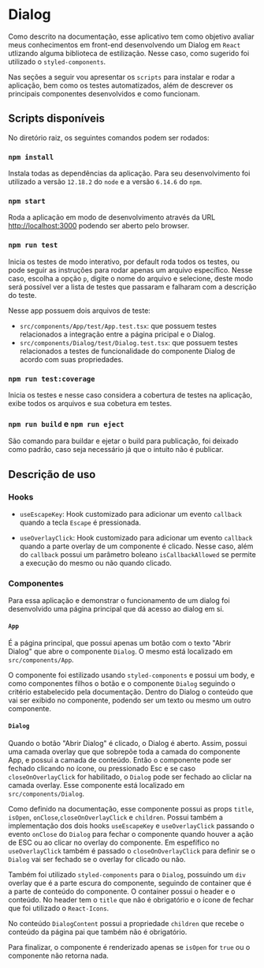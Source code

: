 # Dialog

Como descrito na documentação, esse aplicativo tem como objetivo avaliar meus conhecimentos em front-end desenvolvendo um Dialog em `React` utlizando alguma biblioteca de estilização. Nesse caso, como sugerido foi utilizado o `styled-components`.

Nas seções a seguir vou apresentar os `scripts` para instalar e rodar a aplicação, bem como os testes automatizados, além de descrever os principais componentes desenvolvidos e como funcionam.

## Scripts disponíveis

No diretório raiz, os seguintes comandos podem ser rodados:

### `npm install`

Instala todas as dependências da aplicação. Para seu desenvolvimento foi utilizado a versão `12.18.2` do `node` e a versão `6.14.6` do `npm`. 

### `npm start`

Roda a aplicação em modo de desenvolvimento através da URL [http://localhost:3000](http://localhost:3000) podendo ser aberto pelo browser.

### `npm run test`

Inicia os testes de modo interativo, por default roda todos os testes, ou pode seguir as instruções para rodar apenas um arquivo específico. Nesse caso, escolha a opção `p`, digite o nome do arquivo e selecione, deste modo será possível ver a lista de testes que passaram e falharam com a descrição do teste.

Nesse app possuem dois arquivos de teste:
- `src/components/App/test/App.test.tsx`: que possuem testes relacionados a integração entre a página pricipal e o Dialog.
- `src/components/Dialog/test/Dialog.test.tsx`: que possuem testes relacionados a testes de funcionalidade do componente Dialog de acordo com suas propriedades.

### `npm run test:coverage`

Inicia os testes e nesse caso considera a cobertura de testes na aplicação, exibe todos os arquivos e sua cobetura em testes.

### `npm run build` e `npm run eject`

São comando para buildar e ejetar o build para publicação, foi deixado como padrão, caso seja necessário já que o intuito não é publicar.

## Descrição de uso

### Hooks

- `useEscapeKey`: Hook customizado para adicionar um evento `callback` quando a tecla `Escape` é pressionada. 

- `useOverlayClick`: Hook customizado para adicionar um evento `callback` quando a parte overlay de um componente é clicado. Nesse caso, além do `callback` possui um parâmetro boleano `isCallbackAllowed` se permite a execução do mesmo ou não quando clicado.

### Componentes

Para essa aplicação e demonstrar o funcionamento de um dialog foi desenvolvido uma página principal que dá acesso ao dialog em si.

#### `App`


É a página principal, que possui apenas um botão com o texto "Abrir Dialog" que abre o componente `Dialog`. O mesmo está localizado em `src/components/App`.

O componente foi estilizado usando `styled-components` e possui um body, e como componentes filhos o botão e o componente `Dialog` seguindo o critério estabelecido pela documentação. Dentro do Dialog o conteúdo que vai ser exibido no componente, podendo ser um texto ou mesmo um outro componente.

#### `Dialog`

Quando o botão "Abrir Dialog" é clicado, o Dialog é aberto. Assim, possui uma camada overlay que que sobrepõe toda a camada do componente App, e possui a camada de conteúdo. Então o componente pode ser fechado clicando no ícone, ou pressionado Esc e se caso `closeOnOverlayClick` for habilitado, o `Dialog` pode ser fechado ao cliclar na camada overlay.
 Esse componente está localizado em `src/components/Dialog`.

Como definido na documentação, esse componente possui as props `title`, `isOpen`, `onClose`,`closeOnOverlayClick` e `children`. Possui também a implementação dos dois hooks `useEscapeKey` e `useOverlayClick` passando o evento `onClose` do `Dialog` para fechar o componente quando houver a ação de ESC ou ao clicar no overlay do componente. Em espefífico no `useOverlayClick` também é passado o `closeOnOverlayClick` para definir se o `Dialog` vai ser fechado se o overlay for clicado ou não.

Também foi utilizado `styled-components` para o `Dialog`, possuindo um `div` overlay que é a parte escura do componente, seguindo de container que é a parte de conteúdo do componente. O container possui o header e o conteúdo. No header tem o `title` que não é obrigatório e o ícone de fechar que foi utilizado o `React-Icons`.

No conteúdo `DialogContent` possui a propriedade `children` que recebe o conteúdo da página pai que também não é obrigatório.

Para finalizar, o componente é renderizado apenas se `isOpen` for `true` ou o componente não retorna nada.